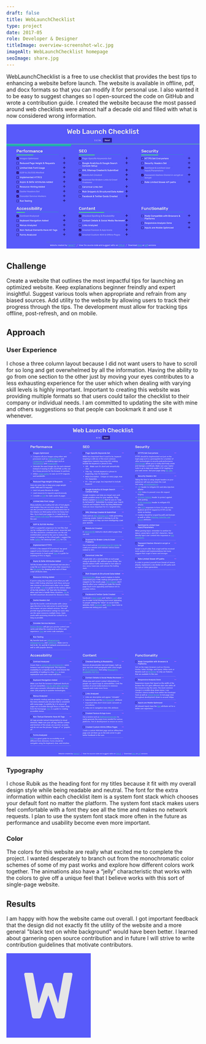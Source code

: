 ```yaml
---
draft: false
title: WebLaunchChecklist
type: project
date: 2017-05
role: Developer & Designer
titleImage: overview-screenshot-wlc.jpg
imageAlt: WebLaunchChecklist homepage
seoImage: share.jpg
---
```


WebLaunchChecklist is a free to use checklist that provides the best tips to enhancing a website before launch. The website is available in offline, pdf, and docx formats so that you can modify it for personal use. I also wanted it to be easy to suggest changes so I open-sourced the code on GitHub and wrote a contribution guide. I created the website because the most passed around web checklists were almost half a decade old and filled with what is now considered wrong information.

![overview screenshot of weblaunchchecklist.com](overview-screenshot-wlc.jpg)

## Challenge

Create a website that outlines the most impactful tips for launching an optimized website. Keep explanations beginner freindly and expert insightful. Suggest various tools when appropriate and refrain from any biased sources. Add utility to the website by allowing users to track their progress through the tips. The development must allow for tracking tips offline, post-refresh, and on mobile.

## Approach

### User Experience

I chose a three column layout because I did not want users to have to scroll for so long and get overwhelmed by all the information. Having the ability to go from one section to the other just by moving your eyes contributes to a less exhausting experience for the user which when dealing with varying skill levels is highly important. Important to creating this website was providing multiple formats so that users could tailor the checklist to their company or individual needs. I am committed to updating the site with mine and others suggestions so that people can bookmark it and use it whenever.

![fully extended view of weblaunchchecklist.com](extended-wlc.png)

### Typography

I chose Rubik as the heading font for my titles because it fit with my overall design style while being readable and neutral. The font for the extra information within each checklist item is a system font stack which chooses your default font no matter the platform. The system font stack makes users feel comfortable with a font they see all the time and makes no network requests. I plan to use the system font stack more often in the future as performance and usability become even more important.

### Color

The colors for this website are really what excited me to complete the project. I wanted desperately to branch out from the monochromatic color schemes of some of my past works and explore how different colors work together. The animations also have a “jelly” characteristic that works with the colors to give off a unique feel that I believe works with this sort of single-page website.

## Results

I am happy with how the website came out overall. I got important feedback that the design did not exactly fit the utility of the website and a more general "black text on white background" would have been better. I learned about garnering open source contribution and in future I will strive to write contribution guidelines that motivate contributors.

![weblaunchchecklist logo](logo-wlc.png)
